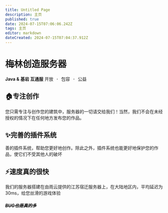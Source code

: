 ```yaml
---
title: Untitled Page
description: 主页
published: true
date: 2024-07-15T07:06:06.242Z
tags: 主页
editor: markdown
dateCreated: 2024-07-15T07:04:37.912Z
---
```


# 梅林创造服务器
**Java & 基岩 互通服**
<kbd>开放 · 包容 · 公益</kbd>
## 🏠专注创作
您只需专注与创作您的建筑中，服务器的一切请交给我们！当然，我们不会在未经授权的情况下在任何地方发布您的作品。
## ✨完善的插件系统
善的插件系统，帮助您更好地创作。除此之外，插件系统也能更好地保护您的作品，使它们不受其他人的破坏
## ⚡️速度真的很快
我们的服务器搭建在由雨云提供的江苏宿迁服务器上，在大陆地区内，平均延迟为 30ms，给您丝滑的游戏体验
##### ~~BUG也是真的多~~